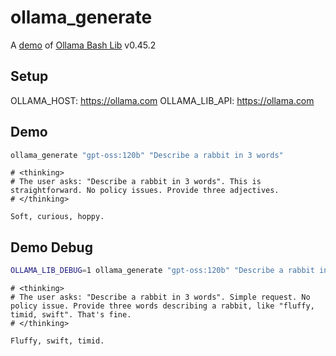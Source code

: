 # ollama_generate

A [demo](../README.md#demos) of [Ollama Bash Lib](https://github.com/attogram/ollama-bash-lib) v0.45.2

## Setup

OLLAMA_HOST: https://ollama.com
OLLAMA_LIB_API: https://ollama.com


## Demo

```bash
ollama_generate "gpt-oss:120b" "Describe a rabbit in 3 words"
```
```
# <thinking>
# The user asks: "Describe a rabbit in 3 words". This is straightforward. No policy issues. Provide three adjectives.
# </thinking>

Soft, curious, hoppy.
```

## Demo Debug

```bash
OLLAMA_LIB_DEBUG=1 ollama_generate "gpt-oss:120b" "Describe a rabbit in 3 words"
```
```
# <thinking>
# The user asks: "Describe a rabbit in 3 words". Simple request. No policy issue. Provide three words describing a rabbit, like "fluffy, timid, swift". That's fine.
# </thinking>

Fluffy, swift, timid.
```
